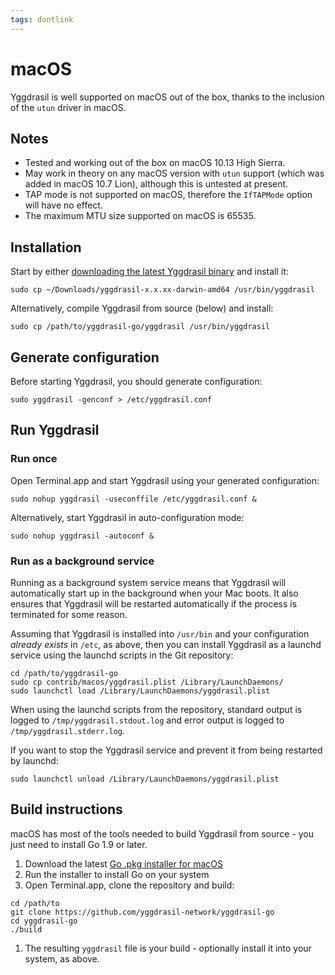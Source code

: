 ```yaml
---
tags: dontlink
---
```


# macOS

Yggdrasil is well supported on macOS out of the box, thanks to the inclusion of the `utun` driver in macOS.

## Notes

- Tested and working out of the box on macOS 10.13 High Sierra.
- May work in theory on any macOS version with `utun` support (which was added in macOS 10.7 Lion), although this is untested at present.
- TAP mode is not supported on macOS, therefore the `IfTAPMode` option will have no effect.
- The maximum MTU size supported on macOS is 65535.

## Installation

Start by either [downloading the latest Yggdrasil binary](https://circleci.com/api/v1.1/project/github/yggdrasil-network/yggdrasil-go/latest/artifacts) and install it:
```
sudo cp ~/Downloads/yggdrasil-x.x.xx-darwin-amd64 /usr/bin/yggdrasil
```
Alternatively, compile Yggdrasil from source (below) and install:
```
sudo cp /path/to/yggdrasil-go/yggdrasil /usr/bin/yggdrasil
```

## Generate configuration

Before starting Yggdrasil, you should generate configuration:
```
sudo yggdrasil -genconf > /etc/yggdrasil.conf
```

## Run Yggdrasil

### Run once

Open Terminal.app and start Yggdrasil using your generated configuration:
```
sudo nohup yggdrasil -useconffile /etc/yggdrasil.conf &
```
Alternatively, start Yggdrasil in auto-configuration mode:
```
sudo nohup yggdrasil -autoconf &
```

### Run as a background service

Running as a background system service means that Yggdrasil will automatically start up in the background when your Mac boots. It also ensures that Yggdrasil will be restarted automatically if the process is terminated for some reason.

Assuming that Yggdrasil is installed into `/usr/bin` and your configuration *already exists* in `/etc`, as above, then you can install Yggdrasil as a launchd service using the launchd scripts in the Git repository:
```
cd /path/to/yggdrasil-go
sudo cp contrib/macos/yggdrasil.plist /Library/LaunchDaemons/
sudo launchctl load /Library/LaunchDaemons/yggdrasil.plist
```
When using the launchd scripts from the repository, standard output is logged to `/tmp/yggdrasil.stdout.log` and error output is logged to `/tmp/yggdrasil.stderr.log`.

If you want to stop the Yggdrasil service and prevent it from being restarted by launchd:
```
sudo launchctl unload /Library/LaunchDaemons/yggdrasil.plist
```

## Build instructions

macOS has most of the tools needed to build Yggdrasil from source - you just need to install Go 1.9 or later.

1. Download the latest [Go .pkg installer for macOS](https://golang.org/dl/)
1. Run the installer to install Go on your system
1. Open Terminal.app, clone the repository and build:
```
cd /path/to
git clone https://github.com/yggdrasil-network/yggdrasil-go
cd yggdrasil-go
./build
```
1. The resulting `yggdrasil` file is your build - optionally install it into your system, as above.
